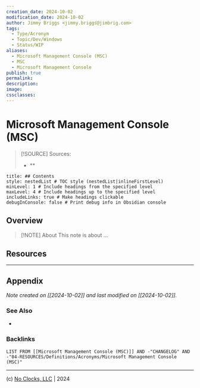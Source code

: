 ```yaml
---
creation_date: 2024-10-02
modification_date: 2024-10-02
author: Jimmy Briggs <jimmy.briggs@jimbrig.com>
tags:
  - Type/Acronym
  - Topic/Dev/Windows
  - Status/WIP
aliases:
  - Microsoft Management Console (MSC)
  - MSC
  - Microsoft Management Console
publish: true
permalink:
description:
image:
cssclasses:
---
```


# Microsoft Management Console (MSC)

> [!SOURCE] Sources:
> - **

```table-of-contents
title: ## Contents 
style: nestedList # TOC style (nestedList|inlineFirstLevel)
minLevel: 1 # Include headings from the specified level
maxLevel: 4 # Include headings up to the specified level
includeLinks: true # Make headings clickable
debugInConsole: false # Print debug info in Obsidian console
```

## Overview

> [!NOTE] About
> This note is about ...

## Resources

***

## Appendix

*Note created on [[2024-10-02]] and last modified on [[2024-10-02]].*

### See Also

- 

### Backlinks

```dataview
LIST FROM [[Microsoft Management Console (MSC)]] AND -"CHANGELOG" AND -"04-RESOURCES/Definitions/Acronyms/Microsoft Management Console (MSC)"
```

***

(c) [No Clocks, LLC](https://github.com/noclocks) | 2024


